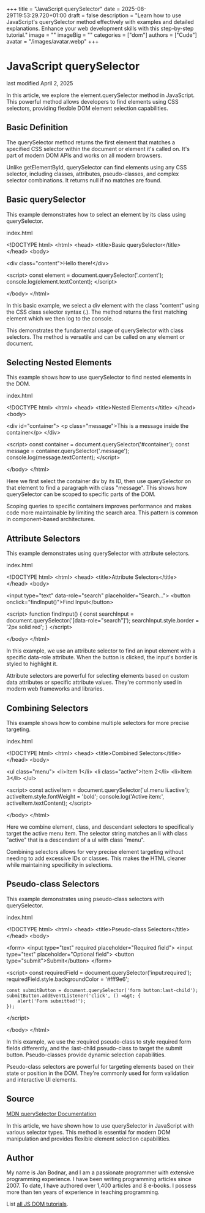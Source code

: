 +++
title = "JavaScript querySelector"
date = 2025-08-29T19:53:29.720+01:00
draft = false
description = "Learn how to use JavaScript's querySelector method effectively with examples and detailed explanations. Enhance your web development skills with this step-by-step tutorial."
image = ""
imageBig = ""
categories = ["dom"]
authors = ["Cude"]
avatar = "/images/avatar.webp"
+++

# JavaScript querySelector

last modified April 2, 2025

In this article, we explore the element.querySelector method in
JavaScript. This powerful method allows developers to find elements using CSS
selectors, providing flexible DOM element selection capabilities.

## Basic Definition

The querySelector method returns the first element that matches a
specified CSS selector within the document or element it's called on. It's part
of modern DOM APIs and works on all modern browsers.

Unlike getElementById, querySelector can find elements
using any CSS selector, including classes, attributes, pseudo-classes, and
complex selector combinations. It returns null if no matches are found.

## Basic querySelector

This example demonstrates how to select an element by its class using querySelector.

index.html
    

&lt;!DOCTYPE html&gt;
&lt;html&gt;
&lt;head&gt;
    &lt;title&gt;Basic querySelector&lt;/title&gt;
&lt;/head&gt;
&lt;body&gt;

&lt;div class="content"&gt;Hello there!&lt;/div&gt;

&lt;script&gt;
    const element = document.querySelector('.content');
    console.log(element.textContent);
&lt;/script&gt;

&lt;/body&gt;
&lt;/html&gt;

In this basic example, we select a div element with the class "content" using
the CSS class selector syntax (.). The method returns the first matching element
which we then log to the console.

This demonstrates the fundamental usage of querySelector with class
selectors. The method is versatile and can be called on any element or document.

## Selecting Nested Elements

This example shows how to use querySelector to find nested elements in the DOM.

index.html
    

&lt;!DOCTYPE html&gt;
&lt;html&gt;
&lt;head&gt;
    &lt;title&gt;Nested Elements&lt;/title&gt;
&lt;/head&gt;
&lt;body&gt;

&lt;div id="container"&gt;
    &lt;p class="message"&gt;This is a message inside the container&lt;/p&gt;
&lt;/div&gt;

&lt;script&gt;
    const container = document.querySelector('#container');
    const message = container.querySelector('.message');
    console.log(message.textContent);
&lt;/script&gt;

&lt;/body&gt;
&lt;/html&gt;

Here we first select the container div by its ID, then use querySelector on that
element to find a paragraph with class "message". This shows how querySelector
can be scoped to specific parts of the DOM.

Scoping queries to specific containers improves performance and makes code more
maintainable by limiting the search area. This pattern is common in component-based
architectures.

## Attribute Selectors

This example demonstrates using querySelector with attribute selectors.

index.html
    

&lt;!DOCTYPE html&gt;
&lt;html&gt;
&lt;head&gt;
    &lt;title&gt;Attribute Selectors&lt;/title&gt;
&lt;/head&gt;
&lt;body&gt;

&lt;input type="text" data-role="search" placeholder="Search..."&gt;
&lt;button onclick="findInput()"&gt;Find Input&lt;/button&gt;

&lt;script&gt;
    function findInput() {
        const searchInput = document.querySelector('[data-role="search"]');
        searchInput.style.border = '2px solid red';
    }
&lt;/script&gt;

&lt;/body&gt;
&lt;/html&gt;

In this example, we use an attribute selector to find an input element with a
specific data-role attribute. When the button is clicked, the input's border
is styled to highlight it.

Attribute selectors are powerful for selecting elements based on custom data
attributes or specific attribute values. They're commonly used in modern web
frameworks and libraries.

## Combining Selectors

This example shows how to combine multiple selectors for more precise targeting.

index.html
    

&lt;!DOCTYPE html&gt;
&lt;html&gt;
&lt;head&gt;
    &lt;title&gt;Combined Selectors&lt;/title&gt;
&lt;/head&gt;
&lt;body&gt;

&lt;ul class="menu"&gt;
    &lt;li&gt;Item 1&lt;/li&gt;
    &lt;li class="active"&gt;Item 2&lt;/li&gt;
    &lt;li&gt;Item 3&lt;/li&gt;
&lt;/ul&gt;

&lt;script&gt;
    const activeItem = document.querySelector('ul.menu li.active');
    activeItem.style.fontWeight = 'bold';
    console.log('Active item:', activeItem.textContent);
&lt;/script&gt;

&lt;/body&gt;
&lt;/html&gt;

Here we combine element, class, and descendant selectors to specifically target
the active menu item. The selector string matches an li with class "active" that
is a descendant of a ul with class "menu".

Combining selectors allows for very precise element targeting without needing to
add excessive IDs or classes. This makes the HTML cleaner while maintaining
specificity in selections.

## Pseudo-class Selectors

This example demonstrates using pseudo-class selectors with querySelector.

index.html
    

&lt;!DOCTYPE html&gt;
&lt;html&gt;
&lt;head&gt;
    &lt;title&gt;Pseudo-class Selectors&lt;/title&gt;
&lt;/head&gt;
&lt;body&gt;

&lt;form&gt;
    &lt;input type="text" required placeholder="Required field"&gt;
    &lt;input type="text" placeholder="Optional field"&gt;
    &lt;button type="submit"&gt;Submit&lt;/button&gt;
&lt;/form&gt;

&lt;script&gt;
    const requiredField = document.querySelector('input:required');
    requiredField.style.backgroundColor = '#fff9e6';
    
    const submitButton = document.querySelector('form button:last-child');
    submitButton.addEventListener('click', () =&gt; {
        alert('Form submitted!');
    });
&lt;/script&gt;

&lt;/body&gt;
&lt;/html&gt;

In this example, we use the :required pseudo-class to style required form fields
differently, and the :last-child pseudo-class to target the submit button.
Pseudo-classes provide dynamic selection capabilities.

Pseudo-class selectors are powerful for targeting elements based on their state
or position in the DOM. They're commonly used for form validation and interactive
UI elements.

## Source

[MDN querySelector Documentation](https://developer.mozilla.org/en-US/docs/Web/API/Document/querySelector)

In this article, we have shown how to use querySelector in JavaScript
with various selector types. This method is essential for modern DOM manipulation
and provides flexible element selection capabilities.

## Author

My name is Jan Bodnar, and I am a passionate programmer with extensive
programming experience. I have been writing programming articles since 2007.
To date, I have authored over 1,400 articles and 8 e-books. I possess more
than ten years of experience in teaching programming.

List [all JS DOM tutorials](/all/#dom).
